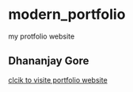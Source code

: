 # modern_portfolio
my protfolio website


<h2>Dhananjay Gore</h2><a href="https://dhananjaygore.github.io/modern_portfolio/index.html" target="_blank">clcik to visite portfolio website</a>
